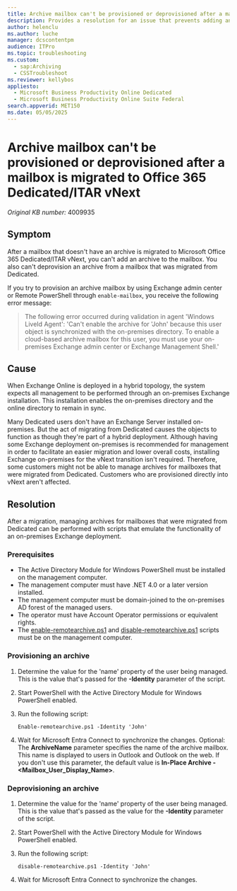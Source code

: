 ```yaml
---
title: Archive mailbox can't be provisioned or deprovisioned after a mailbox is migrated to Office 365 Dedicated/ITAR vNext
description: Provides a resolution for an issue that prevents adding an archive to a mailbox after the mailbox is migrated to Microsoft Office 365 Dedicated/ITAR vNext. 
author: helenclu
ms.author: luche
manager: dcscontentpm
audience: ITPro
ms.topic: troubleshooting
ms.custom: 
  - sap:Archiving
  - CSSTroubleshoot
ms.reviewer: kellybos
appliesto: 
  - Microsoft Business Productivity Online Dedicated
  - Microsoft Business Productivity Online Suite Federal
search.appverid: MET150
ms.date: 05/05/2025
---
```


# Archive mailbox can't be provisioned or deprovisioned after a mailbox is migrated to Office 365 Dedicated/ITAR vNext

_Original KB number:_&nbsp;4009935

## Symptom

After a mailbox that doesn't have an archive is migrated to Microsoft Office 365 Dedicated/ITAR vNext, you can't add an archive to the mailbox. You also can't deprovision an archive from a mailbox that was migrated from Dedicated.

If you try to provision an archive mailbox by using Exchange admin center or Remote PowerShell through `enable-mailbox`, you receive the following error message:

> The following error occurred during validation in agent 'Windows LiveId Agent': 'Can't enable the archive for 'John' because this user object is synchronized with the on-premises directory. To enable a cloud-based archive mailbox for this user, you must use your on-premises Exchange admin center or Exchange Management Shell.'

## Cause

When Exchange Online is deployed in a hybrid topology, the system expects all management to be performed through an on-premises Exchange installation. This installation enables the on-premises directory and the online directory to remain in sync.

Many Dedicated users don't have an Exchange Server installed on-premises. But the act of migrating from Dedicated causes the objects to function as though they're part of a hybrid deployment. Although having some Exchange deployment on-premises is recommended for management in order to facilitate an easier migration and lower overall costs, installing Exchange on-premises for the vNext transition isn't required. Therefore, some customers might not be able to manage archives for mailboxes that were migrated from Dedicated. Customers who are provisioned directly into vNext aren't affected.

## Resolution

After a migration, managing archives for mailboxes that were migrated from Dedicated can be performed with scripts that emulate the functionality of an on-premises Exchange deployment.

### Prerequisites

- The Active Directory Module for Windows PowerShell must be installed on the management computer.
- The management computer must have .NET 4.0 or a later version installed.
- The management computer must be domain-joined to the on-premises AD forest of the managed users.
- The operator must have Account Operator permissions or equivalent rights.
- The [enable-remotearchive.ps1](https://download.microsoft.com/download/d/d/6/dd6ca3c4-d212-4d55-9c32-dbff3f1ad611/Enable-RemoteArchive.ps1) and [disable-remotearchive.ps1](https://download.microsoft.com/download/3/d/6/3d61c749-95f9-4ee2-8b8d-834ed7a168f5/Disable-RemoteArchive.ps1) scripts must be on the management computer.

### Provisioning an archive

1. Determine the value for the 'name' property of the user being managed. This is the value that's passed for the **-Identity** parameter of the script.
1. Start PowerShell with the Active Directory Module for Windows PowerShell enabled.
1. Run the following script:

    `Enable-remotearchive.ps1 -Identity 'John'`

1. Wait for Microsoft Entra Connect to synchronize the changes.
Optional: The **ArchiveName** parameter specifies the name of the archive mailbox. This name is displayed to users in Outlook and Outlook on the web. If you don't use this parameter, the default value is **In-Place Archive - \<Mailbox_User_Display_Name>**.

### Deprovisioning an archive

1. Determine the value for the 'name' property of the user being managed. This is the value that's passed as the value for the **-Identity** parameter of the script.
2. Start PowerShell with the Active Directory Module for Windows PowerShell enabled.
3. Run the following script:

    `disable-remotearchive.ps1 -Identity 'John'`

4. Wait for Microsoft Entra Connect to synchronize the changes.
